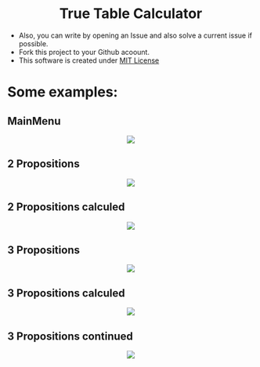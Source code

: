 <h1 align="center"> True Table Calculator  </h1>

- Also, you can write by opening an Issue and also solve a current issue if possible.
- Fork this project to your Github acoount.
- This software is created under [MIT License](https://github.com/MuriloChianfa/True-Table-Calculator/blob/master/LICENSE)


# Some examples:

## MainMenu
<p align="center">
	<img src="https://github.com/MuriloChianfa/True-Table-Calculator/blob/master/Images/Image-1.png">
</p>

## 2 Propositions
<p align="center">
	<img src="https://github.com/MuriloChianfa/True-Table-Calculator/blob/master/Images/Image-2.png">
</p>

## 2 Propositions calculed
<p align="center">
	<img src="https://github.com/MuriloChianfa/True-Table-Calculator/blob/master/Images/Image-3.png">
</p>

## 3 Propositions
<p align="center">
	<img src="https://github.com/MuriloChianfa/True-Table-Calculator/blob/master/Images/Image-4.png">
</p>

## 3 Propositions calculed
<p align="center">
	<img src="https://github.com/MuriloChianfa/True-Table-Calculator/blob/master/Images/Image-5.png">
</p>

## 3 Propositions continued
<p align="center">
	<img src="https://github.com/MuriloChianfa/True-Table-Calculator/blob/master/Images/Image-6.png">
</p>

